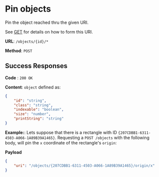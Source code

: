 # Pin objects

Pin the object reached thru the given URI.

See [GET](get.md) for details on how to form this URI.

**URL**: `/objects/{id}/*`

**Method**: `POST`

## Success Responses

**Code** : `200 OK`

**Content**: `object` defined as:

```json
{
	"id": "string",
	"class": "string",
	"indexable": "boolean",
	"size": "number",
	"printString": "string"
}
```

**Example:**: Lets suppose that there is a rectangle with ID `{207CDBB1-6311-4503-A066-1A89B39A1465}`. Requesting a `POST /objects` with the following body, will pin the `x` coordinate of the rectangle's `origin`:

**Payload**

```json
{
	"uri": "/objects/{207CDBB1-6311-4503-A066-1A89B39A1465}/origin/x"
}
```
